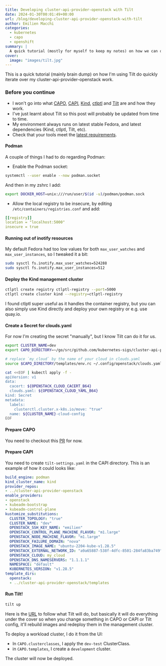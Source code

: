 ```yaml
---
title: Developing cluster-api-provider-openstack with Tilt
date: 2024-01-30T00:01:49+00:00
url: /blog/developing-cluster-api-provider-openstack-with-tilt
author: Emilien Macchi
categories:
  - kubernetes
  - capo
  - openshift
summary: |
  A quick tutorial (mostly for myself to keep my notes) on how we can quickly iterate in CAPO by using Tilt.
cover:
  image: "images/tilt.jpg"
---
```


This is a quick tutorial (mainly brain dump) on how I'm using Tilt do quickly iterate over my cluster-api-provider-openstack work.

<!--more-->

### Before you continue

* I won't go into what [CAPO](https://github.com/kubernetes-sigs/cluster-api-provider-openstack), [CAPI](https://github.com/kubernetes-sigs/cluster-api), [Kind](https://kind.sigs.k8s.io), [ctlptl](https://github.com/tilt-dev/ctlptl) and [Tilt](https://tilt.dev) are and how they work.
* I've just learnt about Tilt so this post will probably be updated from time to time.
* My environment always runs on latest stable Fedora, and latest dependencies (Kind, ctlptl, Tilt, etc).
* Check that your tools meet the [latest requirements](https://cluster-api.sigs.k8s.io/developer/tilt#prerequisites).

#### Podman

A couple of things I had to do regarding Podman:

* Enable the Podman socket:

```bash
systemctl --user enable --now podman.socket
```

And then in my zshrc I add:
```bash
export DOCKER_HOST=unix:///run/user/$(id -u)/podman/podman.sock
```

* Allow the local registry to be insecure, by editing `/etc/containers/registries.conf` and add:

```yaml
[[registry]]
location = "localhost:5000"
insecure = true
```


#### Running out of inotify resources

My default Fedora had too low values for both `max_user_watches` and `max_user_instances`, so I tweaked it a bit:
```bash
sudo sysctl fs.inotify.max_user_watches=524288
sudo sysctl fs.inotify.max_user_instances=512
```

#### Deploy the Kind management cluster

```bash
ctlptl create registry ctlptl-registry --port=5000
ctlptl create cluster kind --registry=ctlptl-registry
```

I found ctlptl super useful as it handles the container registry, but you can also simply use Kind directly and deploy your own registry or e.g. use quay.io.

#### Create a Secret for clouds.yaml

For now I'm creating the secret "manually", but I know Tilt can do it for us.

```bash
export CLUSTER_NAME=dev
export CAPO_DIRECTORY=~/go/src/github.com/kubernetes-sigs/cluster-api-provider-openstack

# replace `my_cloud` by the name of your cloud in clouds.yaml
source $CAPO_DIRECTORY/templates/env.rc ~/.config/openstack/clouds.yaml my_cloud

cat <<EOF | kubectl apply -f -
apiVersion: v1
data:
  cacert: ${OPENSTACK_CLOUD_CACERT_B64}
  clouds.yaml: ${OPENSTACK_CLOUD_YAML_B64}
kind: Secret
metadata:
  labels:
    clusterctl.cluster.x-k8s.io/move: "true"
  name: ${CLUSTER_NAME}-cloud-config
EOF
```

#### Prepare CAPO

You need to checkout this [PR](https://github.com/kubernetes-sigs/cluster-api-provider-openstack/pull/1833) for now.

#### Prepare CAPI

You need to create `tilt-settings.yaml` in the CAPI directory.
This is an example of how it could looks like:

```yaml
build_engine: podman
kind_cluster_name: kind
provider_repos:
- ../cluster-api-provider-openstack
enable_providers:
- openstack
- kubeadm-bootstrap
- kubeadm-control-plane
kustomize_substitutions:
  CLUSTER_TOPOLOGY: "true"
  CLUSTER_NAME: "dev"
  OPENSTACK_SSH_KEY_NAME: "emilien"
  OPENSTACK_CONTROL_PLANE_MACHINE_FLAVOR: "m1.large"
  OPENSTACK_NODE_MACHINE_FLAVOR: "m1.large"
  OPENSTACK_FAILURE_DOMAIN: "nova"
  OPENSTACK_IMAGE_NAME: "ubuntu-2204-kube-v1.28.5"
  OPENSTACK_EXTERNAL_NETWORK_ID: "a9a65887-538f-4dfc-8501-284fa83ba749"
  OPENSTACK_CLOUD: my_cloud
  OPENSTACK_DNS_NAMESERVERS: "1.1.1.1"
  NAMESPACE: "default"
  KUBERNETES_VERSION: "v1.28.5"
template_dirs:
  openstack:
  - ../cluster-api-provider-openstack/templates
```


#### Run Tilt!

```bash
tilt up
```

Here is the [URL](http://localhost:10350) to follow what Tilt will do, but basically it will do everything under the cover so
when you change something in CAPO or CAPI or Tilt config, it'll rebuild images and redeploy them in the management cluster.

To deploy a workload cluster, I do it from the UI:
* In `CAPO.clusterclasses`, I apply the `dev-test` ClusterClass.
* in `CAPO.templates`, I create a `development` cluster.

The cluster will now be deployed.
